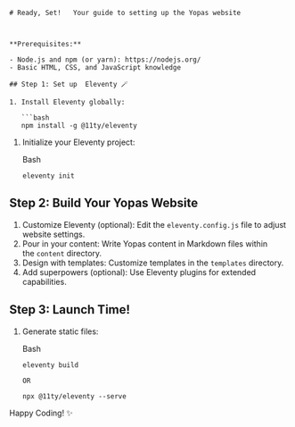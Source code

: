 

```
# Ready, Set!   Your guide to setting up the Yopas website



**Prerequisites:**

- Node.js and npm (or yarn): https://nodejs.org/
- Basic HTML, CSS, and JavaScript knowledge

## Step 1: Set up  Eleventy 🪄

1. Install Eleventy globally:

   ```bash
   npm install -g @11ty/eleventy

```



1.  Initialize your Eleventy project:

    Bash

    ```
    eleventy init

    ```

   

Step 2: Build Your Yopas Website ️
----------------------------------

1.  Customize Eleventy (optional): Edit the `eleventy.config.js` file to adjust website settings.
2.  Pour in your content: Write Yopas content in Markdown files within the `content` directory.
3.  Design with templates: Customize templates in the `templates` directory.
4.  Add superpowers (optional): Use Eleventy plugins for extended capabilities.

Step 3: Launch Time!
--------------------

1.  Generate static files:

    Bash

    ```
    eleventy build

    OR 
    
    npx @11ty/eleventy --serve 

    ```



Happy Coding! ✨
